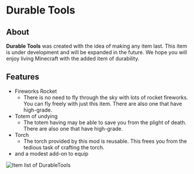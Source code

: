 # Durable Tools

## About

**Durable Tools** was created with the idea of making any item last.
This item is under development and will be expanded in the future.
We hope you will enjoy living Minecraft with the added item of durability.

## Features

- Fireworks Rocket
  - There is no need to fly through the sky with lots of rocket fireworks. You can fly freely with just this item. There are also one that have high-grade.
- Totem of undying
  - The totem having may be able to save you from the plight of death. There are also one that have high-grade.
- Torch  
  - The torch provided by this mod is reusable. This frees you from the tedious task of crafting the torch.
- and a modest add-on to equip

![Item list of DurableTools](https://cdn.modrinth.com/data/cached_images/a5b76704f3717fdedd522bacda062dde1408a288.png)
